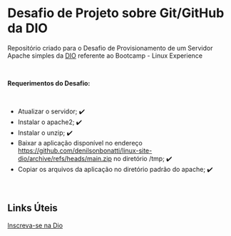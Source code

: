 # Desafio de Projeto sobre Git/GitHub da DIO
Repositório criado para o Desafio de Provisionamento de um Servidor Apache simples da [DIO](https://web.dio.me/) referente ao Bootcamp - Linux Experience

<br />

**Requerimentos do Desafio:**

<br />

- Atualizar o servidor; :heavy_check_mark:
- Instalar o apache2; :heavy_check_mark:
- Instalar o unzip; :heavy_check_mark:
- Baixar a aplicação disponível no endereço https://github.com/denilsonbonatti/linux-site-dio/archive/refs/heads/main.zip no diretório /tmp; :heavy_check_mark:
- Copiar os arquivos da aplicação no diretório padrão do apache; :heavy_check_mark:

<br />

## Links Úteis

[Inscreva-se na Dio](https://dio.me/sign-up?ref=M87RWQPGJO)